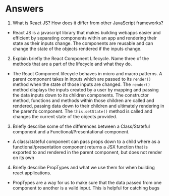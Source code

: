 # Answers

1. What is React JS? How does it differ from other JavaScript frameworks?

- React JS is a javascript library that makes building webapps easier and efficient by separating components within an app and rendering their state as their inputs change. The components are reusable and can change the state of the objects rendered if the inputs change.


2. Explain briefly the React Component Lifecycle. Name three of the methods that are a part of the lifecycle and what they do.

- The React Component lifecycle behaves in micro and macro patterns. A parent component takes in inputs which are passed to its `render()` method when the state of those inputs are changed. The `render()` method displays the inputs created by a user by mapping and passing the data inputs down to its children components. The constructor method,  functions and methods within those children are called and rendered, passing data down to their children and ultimately rendering in the parent’s component. The  `this.setState()` method is called and changes the current state of the objects provided. 


3. Briefly describe some of the differences between a Class/Stateful component and a Functional/Presentational component.

- A class/stateful component can pass props down to a child where as a functional/presentation component returns a JSX function that is exported to and rendered in the parent component, but does not render on its own

4. Briefly describe PropTypes and what we use them for when building react applications.

- PropTypes are a way for us to make sure that the data passed from one component to another is a valid input. This is helpful for catching bugs  